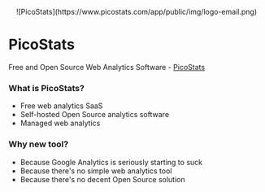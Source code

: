 <p align="center">
![PicoStats](https://www.picostats.com/app/public/img/logo-email.png)
</p>

# PicoStats

Free and Open Source Web Analytics Software - [PicoStats](https://www.picostats.com)

### What is PicoStats?

 * Free web analytics SaaS
 * Self-hosted Open Source analytics software
 * Managed web analytics

### Why new tool?

 * Because Google Analytics is seriously starting to suck
 * Because there's no simple web analytics tool
 * Because there's no decent Open Source solution
